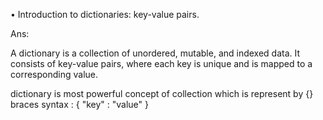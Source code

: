 • Introduction to dictionaries: key-value pairs. 

Ans:

A dictionary is a collection of unordered, mutable, and indexed data. It consists of key-value pairs, where each key is unique and is mapped to a corresponding value.

dictionary is most powerful concept of  collection 
which is represent by {} braces 
    syntax : 
            {
                "key" : "value"
            }


            